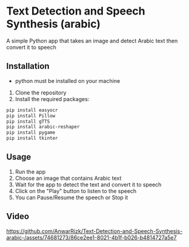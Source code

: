 # Text Detection and Speech Synthesis (arabic)

A simple Python app that takes an image and detect Arabic text then convert it to speech

## Installation

- python must be installed on your machine

1. Clone the repository
2. Install the required packages:

```bash
pip install easyocr
pip install Pillow
pip install gTTS
pip install arabic-reshaper
pip install pygame
pip install tkinter
```

## Usage

1. Run the app
2. Choose an image that contains Arabic text
3. Wait for the app to detect the text and convert it to speech
4. Click on the "Play" button to listen to the speech
5. You can Pause/Resume the speech or Stop it

## Video

https://github.com/AnwarRizk/Text-Detection-and-Speech-Synthesis-arabic-/assets/74681273/86ce2ee1-8021-4b1f-b026-b4814727a5e7
